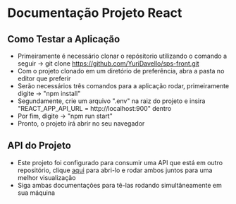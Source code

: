 # Documentação Projeto React
## Como Testar a Aplicação
- Primeiramente é necessário clonar o repósitorio utilizando o comando a seguir -> git clone https://github.com/YuriDavello/sps-front.git
- Com o projeto clonado em um diretório de preferência, abra a pasta no editor que preferir
- Serão necessários três comandos para a aplicação rodar, primeiramente digite -> "npm install"
- Segundamente, crie um arquivo ".env" na raiz do projeto e insira "REACT_APP_API_URL = http://localhost:900" dentro
- Por fim, digite -> "npm run start"
- Pronto, o projeto irá abrir no seu navegador

## API do Projeto
- Este projeto foi configurado para consumir uma API que está em outro repositório, clique <a href="https://github.com/YuriDavello/sps_back">aqui</a> para abri-lo e rodar ambos juntos para uma melhor visualização
- Siga ambas documentações para tê-las rodando simultâneamente em sua máquina
